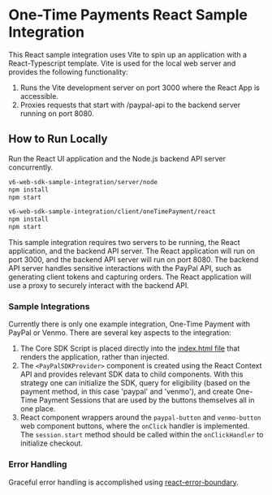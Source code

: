 # One-Time Payments React Sample Integration

This React sample integration uses Vite to spin up an application with a React-Typescript template. Vite is used for the local web server and provides the following functionality:

1. Runs the Vite development server on port 3000 where the React App is accessible.
2. Proxies requests that start with /paypal-api to the backend server running on port 8080.

## How to Run Locally

Run the React UI application and the Node.js backend API server concurrently.

```bash
v6-web-sdk-sample-integration/server/node
npm install
npm start

v6-web-sdk-sample-integration/client/oneTimePayment/react
npm install
npm start
```

This sample integration requires two servers to be running, the React application, and the backend API server. The React application will run on port 3000, and the backend API server will run on port 8080. The backend API server handles sensitive interactions with the PayPal API, such as generating client tokens and capturing orders. The React application will use a proxy to securely interact with the backend API.

### Sample Integrations

Currently there is only one example integration, One-Time Payment with PayPal or Venmo. There are several key aspects to the integration:

1. The Core SDK Script is placed directly into the [index.html file](index.html) that renders the application, rather than injected.
2. The `<PayPalSDKProvider>` component is created using the React Context API and provides relevant SDK data to child components. With this strategy one can initialize the SDK, query for eligibility (based on the payment method, in this case 'paypal' and 'venmo'), and create One-Time Payment Sessions that are used by the buttons themselves all in one place.
3. React component wrappers around the `paypal-button` and `venmo-button` web component buttons, where the `onClick` handler is implemented. The `session.start` method should be called within the `onClickHandler` to initialize checkout.

### Error Handling

Graceful error handling is accomplished using [react-error-boundary](https://github.com/bvaughn/react-error-boundary).
